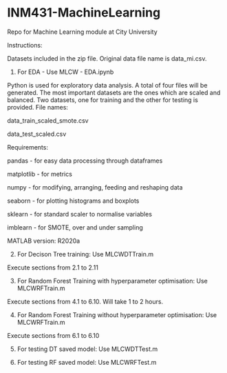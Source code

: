 # INM431-MachineLearning
Repo for Machine Learning module at City University

Instructions:

Datasets included in the zip file. Original data file name is data_mi.csv.

1. For EDA - Use MLCW - EDA.ipynb

Python is used for exploratory data analysis. A total of four files will be generated. The most important datasets are the ones which are scaled and balanced. Two datasets, one for training and the other for testing is provided. File names:

data_train_scaled_smote.csv

data_test_scaled.csv

Requirements:

pandas - for easy data processing through dataframes

matplotlib - for metrics 

numpy - for modifying, arranging, feeding and reshaping data

seaborn - for plotting histograms and boxplots

sklearn - for standard scaler to normalise variables

imblearn - for SMOTE, over and under sampling

MATLAB version: R2020a

2. For Decison Tree training: Use MLCWDTTrain.m

Execute sections from 2.1 to 2.11

3. For Random Forest Training with hyperparameter optimisation: Use MLCWRFTrain.m

Execute sections from 4.1 to 6.10. Will take 1 to 2 hours.

4. For Random Forest Training without hyperparameter optimisation: Use MLCWRFTrain.m

Execute sections from 6.1 to 6.10

5. For testing DT saved model: Use MLCWDTTest.m

6. For testing RF saved model: Use MLCWRFTest.m

